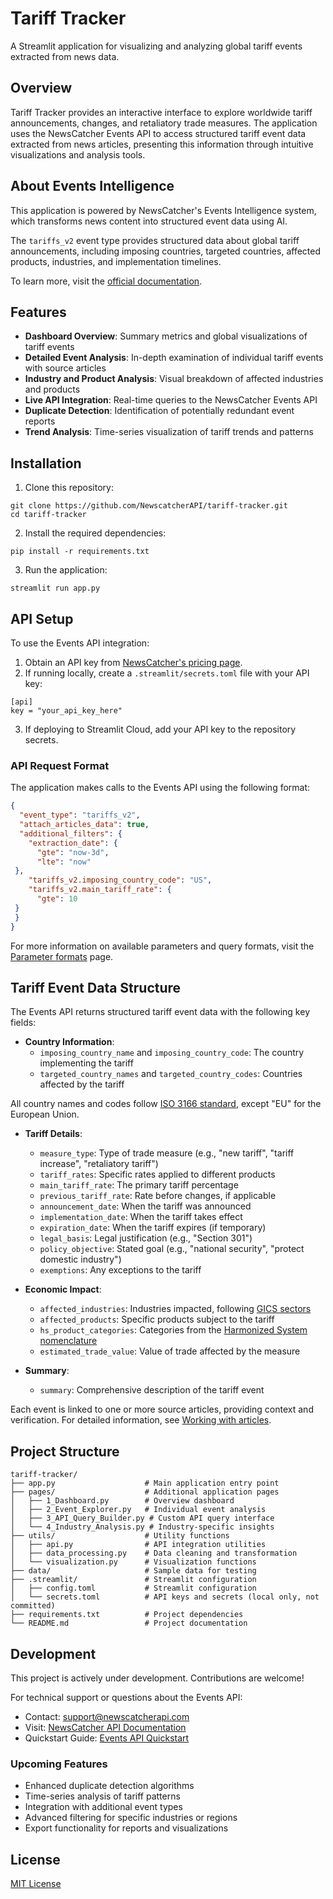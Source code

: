 # Tariff Tracker

A Streamlit application for visualizing and analyzing global tariff events extracted from news data.

## Overview

Tariff Tracker provides an interactive interface to explore worldwide tariff announcements, changes, and retaliatory trade measures. The application uses the NewsCatcher Events API to access structured tariff event data extracted from news articles, presenting this information through intuitive visualizations and analysis tools.

## About Events Intelligence

This application is powered by NewsCatcher's Events Intelligence system, which transforms news content into structured event data using AI.

The `tariffs_v2` event type provides structured data about global tariff announcements, including imposing countries, targeted countries, affected products, industries, and implementation timelines.

To learn more, visit the [official documentation](https://www.newscatcherapi.com/docs/v3/events/overview/introduction).

## Features

- **Dashboard Overview**: Summary metrics and global visualizations of tariff events
- **Detailed Event Analysis**: In-depth examination of individual tariff events with source articles
- **Industry and Product Analysis**: Visual breakdown of affected industries and products
- **Live API Integration**: Real-time queries to the NewsCatcher Events API
- **Duplicate Detection**: Identification of potentially redundant event reports
- **Trend Analysis**: Time-series visualization of tariff trends and patterns

## Installation

1. Clone this repository:
 ```
 git clone https://github.com/NewscatcherAPI/tariff-tracker.git
 cd tariff-tracker
 ```

2. Install the required dependencies:
 ```
 pip install -r requirements.txt
 ```

3. Run the application:
 ```
 streamlit run app.py
 ```

## API Setup

To use the Events API integration:

1. Obtain an API key from [NewsCatcher's pricing page](https://www.newscatcherapi.com/pricing).
2. If running locally, create a `.streamlit/secrets.toml` file with your API key:
 ```
 [api]
 key = "your_api_key_here"
 ```
3. If deploying to Streamlit Cloud, add your API key to the repository secrets.

### API Request Format

The application makes calls to the Events API using the following format:

```json
{
  "event_type": "tariffs_v2",
  "attach_articles_data": true,
  "additional_filters": {
    "extraction_date": {
      "gte": "now-3d",
      "lte": "now"
 },
    "tariffs_v2.imposing_country_code": "US",
    "tariffs_v2.main_tariff_rate": {
      "gte": 10
 }
 }
}
```

For more information on available parameters and query formats, visit the [Parameter formats](https://www.newscatcherapi.com/docs/v3/events/overview/parameter-formats) page.

## Tariff Event Data Structure

The Events API returns structured tariff event data with the following key fields:

- **Country Information**:
  - `imposing_country_name` and `imposing_country_code`: The country implementing the tariff
  - `targeted_country_names` and `targeted_country_codes`: Countries affected by the tariff
  
 All country names and codes follow [ISO 3166 standard](https://www.iso.org/iso-3166-country-codes.html), except "EU" for the European Union.

- **Tariff Details**:
  - `measure_type`: Type of trade measure (e.g., "new tariff", "tariff increase", "retaliatory tariff")
  - `tariff_rates`: Specific rates applied to different products
  - `main_tariff_rate`: The primary tariff percentage
  - `previous_tariff_rate`: Rate before changes, if applicable
  - `announcement_date`: When the tariff was announced
  - `implementation_date`: When the tariff takes effect
  - `expiration_date`: When the tariff expires (if temporary)
  - `legal_basis`: Legal justification (e.g., "Section 301")
  - `policy_objective`: Stated goal (e.g., "national security", "protect domestic industry")
  - `exemptions`: Any exceptions to the tariff

- **Economic Impact**:
  - `affected_industries`: Industries impacted, following [GICS sectors](https://www.msci.com/our-solutions/indexes/gics)
  - `affected_products`: Specific products subject to the tariff
  - `hs_product_categories`: Categories from the [Harmonized System nomenclature](https://www.wcoomd.org/en/topics/nomenclature/instrument-and-tools/hs-nomenclature-2022-edition/hs-nomenclature-2022-edition.aspx)
  - `estimated_trade_value`: Value of trade affected by the measure

- **Summary**:
  - `summary`: Comprehensive description of the tariff event

Each event is linked to one or more source articles, providing context and verification. For detailed information, see [Working with articles](https://www.newscatcherapi.com/docs/v3/events/overview/articles).

## Project Structure

```
tariff-tracker/
├── app.py                    # Main application entry point
├── pages/                    # Additional application pages
│   ├── 1_Dashboard.py        # Overview dashboard
│   ├── 2_Event_Explorer.py   # Individual event analysis
│   ├── 3_API_Query_Builder.py # Custom API query interface
│   └── 4_Industry_Analysis.py # Industry-specific insights
├── utils/                    # Utility functions
│   ├── api.py                # API integration utilities
│   ├── data_processing.py    # Data cleaning and transformation
│   └── visualization.py      # Visualization functions
├── data/                     # Sample data for testing
├── .streamlit/               # Streamlit configuration
│   ├── config.toml           # Streamlit configuration
│   └── secrets.toml          # API keys and secrets (local only, not committed)
├── requirements.txt          # Project dependencies
└── README.md                 # Project documentation
```

## Development

This project is actively under development. Contributions are welcome!

For technical support or questions about the Events API:

- Contact: <support@newscatcherapi.com>
- Visit: [NewsCatcher API Documentation](https://www.newscatcherapi.com/docs/v3/events)
- Quickstart Guide: [Events API Quickstart](https://www.newscatcherapi.com/docs/v3/events/overview/quickstart)

### Upcoming Features

- Enhanced duplicate detection algorithms
- Time-series analysis of tariff patterns
- Integration with additional event types
- Advanced filtering for specific industries or regions
- Export functionality for reports and visualizations

## License

[MIT License](LICENSE)